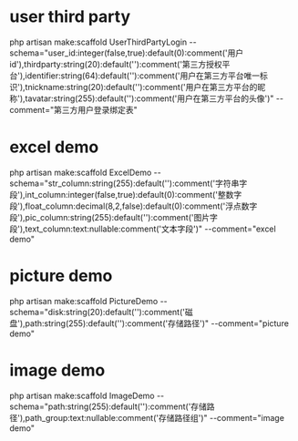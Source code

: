 # user third party
php artisan make:scaffold UserThirdPartyLogin --schema="user_id:integer(false,true):default(0):comment('用户id'),thirdparty:string(20):default(''):comment('第三方授权平台'),identifier:string(64):default(''):comment('用户在第三方平台唯一标识'),tnickname:string(20):default(''):comment('用户在第三方平台的昵称'),tavatar:string(255):default(''):comment('用户在第三方平台的头像')" --comment="第三方用户登录绑定表"

# excel demo
php artisan make:scaffold ExcelDemo --schema="str_column:string(255):default(''):comment('字符串字段'),int_column:integer(false,true):default(0):comment('整数字段'),float_column:decimal(8,2,false):default(0):comment('浮点数字段'),pic_column:string(255):default(''):comment('图片字段'),text_column:text:nullable:comment('文本字段')" --comment="excel demo"

# picture demo
php artisan make:scaffold PictureDemo --schema="disk:string(20):default(''):comment('磁盘'),path:string(255):default(''):comment('存储路径')" --comment="picture demo"

# image demo
php artisan make:scaffold ImageDemo --schema="path:string(255):default(''):comment('存储路径'),path_group:text:nullable:comment('存储路径组')" --comment="image demo"
